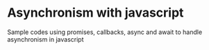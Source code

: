 # Asynchronism with javascript
Sample codes using promises, callbacks, async and await to handle asynchronism in javascript

